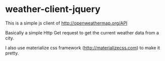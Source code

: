 # weather-client-jquery

This is a simple js client of http://openweathermap.org/API

Basically a simple Http Get request to get the current weather data from a city.

I also use materialize css framework (http://materializecss.com) to make it pretty.
